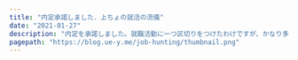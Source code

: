 ```yaml
---
title: "内定承諾しました．上ちょの就活の流儀"
date: "2021-01-27"
description: "内定を承諾しました。就職活動に一つ区切りをつけたわけですが、かなり多くの時間を割いてきたので振り返ってみます。"
pagepath: "https://blog.ue-y.me/job-hunting/thumbnail.png"
---
```

